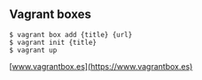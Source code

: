 ## Vagrant boxes

```
$ vagrant box add {title} {url}
$ vagrant init {title}
$ vagrant up
```

[www.vagrantbox.es](https://www.vagrantbox.es)

